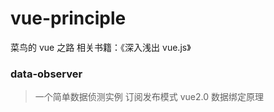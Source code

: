 # vue-principle

菜鸟的 vue 之路
相关书籍：《深入浅出 vue.js》

### data-observer

> 一个简单数据侦测实例
> 订阅发布模式
> vue2.0 数据绑定原理
